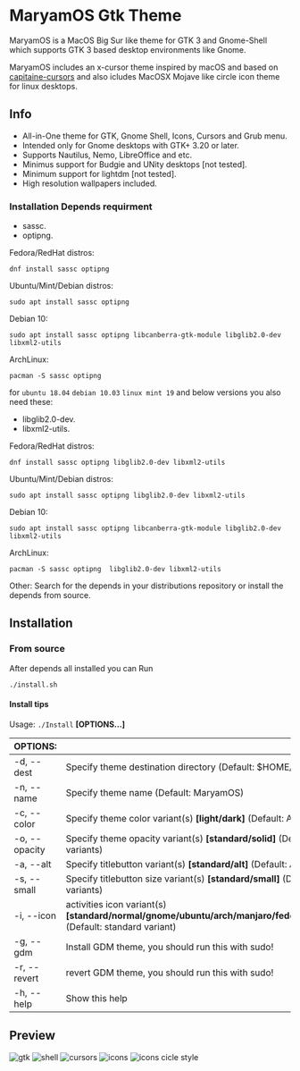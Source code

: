 MaryamOS Gtk Theme
======

MaryamOS is a MacOS Big Sur like theme for GTK 3 and Gnome-Shell which supports GTK 3 based desktop environments like Gnome.

MaryamOS includes an x-cursor theme inspired by macOS and
based on [capitaine-cursors](https://github.com/keeferrourke/capitaine-cursors) and also
icludes MacOSX Mojave like circle icon theme for linux desktops.

## Info

- All-in-One theme for GTK, Gnome Shell, Icons, Cursors and Grub menu.
- Intended only for Gnome desktops with GTK+ 3.20 or later.
- Supports Nautilus, Nemo, LibreOffice and etc.
- Minimus support for Budgie and UNity desktops [not tested].
- Minimum support for lightdm [not tested].
- High resolution wallpapers included.

### Installation Depends requirment

- sassc.
- optipng.

Fedora/RedHat distros:

    dnf install sassc optipng

Ubuntu/Mint/Debian distros:

    sudo apt install sassc optipng

Debian 10:

    sudo apt install sassc optipng libcanberra-gtk-module libglib2.0-dev libxml2-utils

ArchLinux:

    pacman -S sassc optipng

for `ubuntu 18.04` `debian 10.03` `linux mint 19` and below versions you also need these:

- libglib2.0-dev.
- libxml2-utils.

Fedora/RedHat distros:

    dnf install sassc optipng libglib2.0-dev libxml2-utils

Ubuntu/Mint/Debian distros:

    sudo apt install sassc optipng libglib2.0-dev libxml2-utils

Debian 10:

    sudo apt install sassc optipng libcanberra-gtk-module libglib2.0-dev libxml2-utils

ArchLinux:

    pacman -S sassc optipng  libglib2.0-dev libxml2-utils

Other:
Search for the depends in your distributions repository or install the depends from source.

## Installation

### From source

After depends all installed you can Run

    ./install.sh

#### Install tips

Usage:  `./Install`  **[OPTIONS...]**

|  OPTIONS:           | |
|:--------------------|:-------------|
|-d, --dest           | Specify theme destination directory (Default: $HOME/.themes)|
|-n, --name           | Specify theme name (Default: MaryamOS)|
|-c, --color          | Specify theme color variant(s) **[light/dark]** (Default: All variants)|
|-o, --opacity        | Specify theme opacity variant(s) **[standard/solid]** (Default: All variants)|
|-a, --alt            | Specify titlebutton variant(s) **[standard/alt]** (Default: All variants)|
|-s, --small          | Specify titlebutton size variant(s) **[standard/small]** (Default: standard variants)|
|-i, --icon           | activities icon variant(s) **[standard/normal/gnome/ubuntu/arch/manjaro/fedora/debian/void]** (Default: standard variant)|
|-g, --gdm            | Install GDM theme, you should run this with sudo!|
|-r, --revert         | revert GDM theme, you should run this with sudo!|
|-h, --help           | Show this help|

## Preview

![gtk](preview-gtk.png)
![shell](preview-shell.png)
![cursors](preview-cursors.png)
![icons](preview-icons.png)
![icons cicle style](preview-icons-circle.png)
